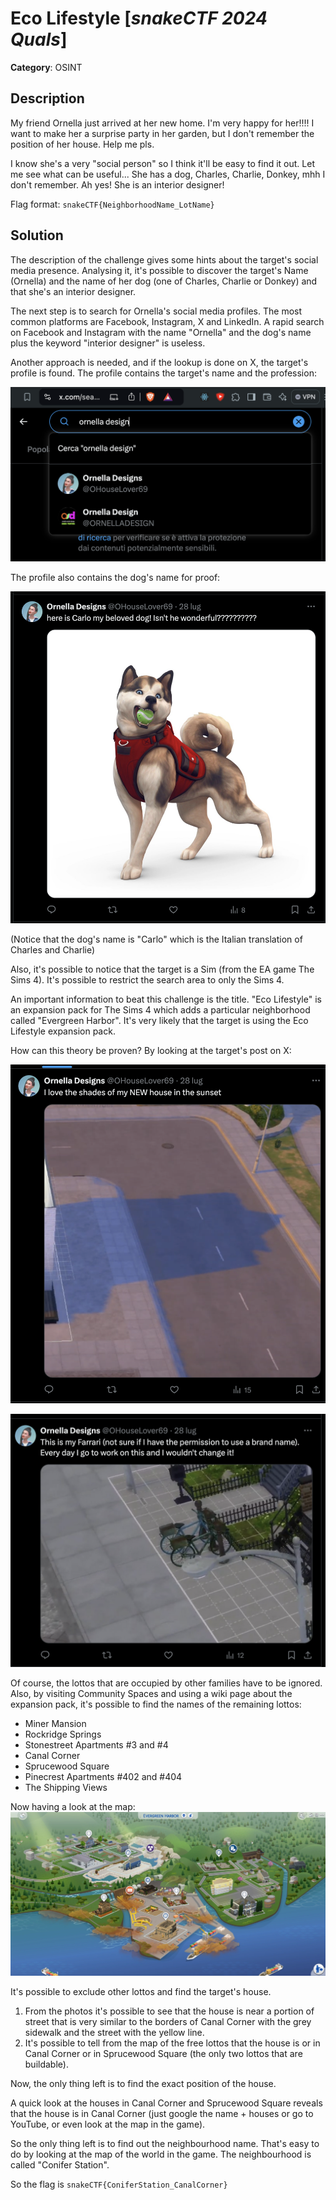 # Eco Lifestyle [_snakeCTF 2024 Quals_]

**Category**: OSINT

## Description

My friend Ornella just arrived at her new home. I'm very happy for her!!!! I want to make her a surprise party in her garden, but I don't remember the position of her house. Help me pls.

I know she's a very "social person" so I think it'll be easy to find it out. Let me see what can be useful... She has a dog, Charles, Charlie, Donkey, mhh I don't remember. Ah yes! She is an interior designer!

Flag format: `snakeCTF{NeighborhoodName_LotName}`

## Solution

The description of the challenge gives some hints about the target's social media presence.
Analysing it, it's possible to discover the target's Name (Ornella) and the name of her dog (one of Charles, Charlie or Donkey) and that she's an interior designer.

The next step is to search for Ornella's social media profiles. The most common platforms are Facebook, Instagram, X and LinkedIn.
A rapid search on Facebook and Instagram with the name "Ornella" and the dog's name plus the keyword "interior designer" is useless.

Another approach is needed, and if the lookup is done on X, the target's profile is found. The profile contains the target's name and the profession:

![query](images/xquery.png)

The profile also contains the dog's name for proof:

![carlo](images/carlo.png)

(Notice that the dog's name is "Carlo" which is the Italian translation of Charles and Charlie)

Also, it's possible to notice that the target is a Sim (from the EA game The Sims 4). It's possible to restrict the search area to only the Sims 4.

An important information to beat this challenge is the title. "Eco Lifestyle" is an expansion pack for The Sims 4 which adds a particular neighborhood called "Evergreen Harbor". It's very likely that the target is using the Eco Lifestyle expansion pack.

How can this theory be proven? By looking at the target's post on X:

![house shadow](images/post1.png)

![house bikes](images/post2.png)

Of course, the lottos that are occupied by other families have to be ignored. Also, by visiting Community Spaces and using a wiki page about the expansion pack, it's possible to find the names of the remaining lottos:

- Miner Mansion
- Rockridge Springs
- Stonestreet Apartments #3 and #4
- Canal Corner
- Sprucewood Square
- Pinecrest Apartments #402 and #404
- The Shipping Views

Now having a look at the map: ![map](images/map.png)

It's possible to exclude other lottos and find the target's house.

1. From the photos it's possible to see that the house is near a portion of street that is very similar to the borders of Canal Corner with the grey sidewalk and the street with the yellow line.
2. It's possible to tell from the map of the free lottos that the house is or in Canal Corner or in Sprucewood Square (the only two lottos that are buildable).

Now, the only thing left is to find the exact position of the house.

A quick look at the houses in Canal Corner and Sprucewood Square reveals that the house is in Canal Corner (just google the name + houses or go to YouTube, or even look at the map in the game).

So the only thing left is to find out the neighbourhood name. That's easy to do by looking at the map of the world in the game. The neighbourhood is called "Conifer Station".

So the flag is
`snakeCTF{ConiferStation_CanalCorner}`
